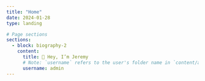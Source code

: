 ```yaml
---
title: "Home"
date: 2024-01-28
type: landing

# Page sections
sections:
  - block: biography-2
    content:
      title: 👋 Hey, I’m Jeremy
      # Note: `username` refers to the user's folder name in `content/authors/`
      username: admin
---
```

